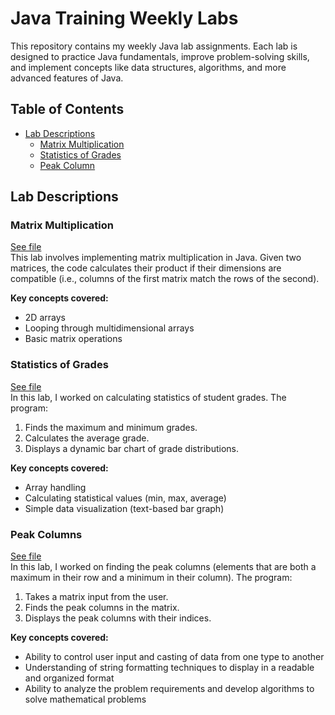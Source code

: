 # Java Training Weekly Labs

This repository contains my weekly Java lab assignments. Each lab is designed to practice Java fundamentals, improve problem-solving skills, and implement concepts like data structures, algorithms, and more advanced features of Java.

## Table of Contents
- [Lab Descriptions](#lab-descriptions)
  - [Matrix Multiplication](#matrix-multiplication)
  - [Statistics of Grades](#statistics-of-grades)
  - [Peak Column](#peak-columns)


## Lab Descriptions

### Matrix Multiplication
[See file](matrix-multiplication/MatrixMultiplication.java) <br/>
This lab involves implementing matrix multiplication in Java. Given two matrices, the code calculates their product if their dimensions are compatible (i.e., columns of the first matrix match the rows of the second).

**Key concepts covered:**
- 2D arrays
- Looping through multidimensional arrays
- Basic matrix operations

### Statistics of Grades
[See file](statistics-of-grades/StatisticsOfGrades.java) <br/>
In this lab, I worked on calculating statistics of student grades. The program:
1. Finds the maximum and minimum grades.
2. Calculates the average grade.
3. Displays a dynamic bar chart of grade distributions.

**Key concepts covered:**
- Array handling
- Calculating statistical values (min, max, average)
- Simple data visualization (text-based bar graph)

### Peak Columns
[See file](peak-of-column/PeakOfColumn.java)<br/>
In this lab, I worked on finding the peak columns (elements that are both a maximum in their row and a minimum in their column). The program:
1. Takes a matrix input from the user.
2. Finds the peak columns in the matrix.
3. Displays the peak columns with their indices.

**Key concepts covered:**
- Ability to control user input and casting of data from one type to another
- Understanding of string formatting techniques to display in a readable and organized format
- Ability to analyze the problem requirements and develop algorithms to solve mathematical problems